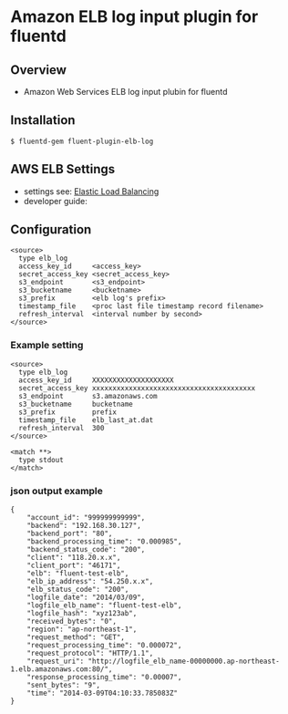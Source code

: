 # Amazon ELB log input plugin for fluentd

## Overview
- Amazon Web Services ELB log input plubin for fluentd

## Installation

    $ fluentd-gem fluent-plugin-elb-log

## AWS ELB Settings
- settings see: [Elastic Load Balancing](http://docs.aws.amazon.com/ElasticLoadBalancing/latest/DeveloperGuide/enable-access-logs.html)
- developer guide: [](http://docs.aws.amazon.com/ElasticLoadBalancing/latest/DeveloperGuide/access-log-collection.html)

## Configuration

```config
<source>
  type elb_log
  access_key_id     <access_key>
  secret_access_key <secret_access_key>
  s3_endpoint       <s3_endpoint>
  s3_bucketname     <bucketname>
  s3_prefix         <elb log's prefix>
  timestamp_file    <proc last file timestamp record filename>
  refresh_interval  <interval number by second>
</source>
```

### Example setting
```config
<source>
  type elb_log
  access_key_id     XXXXXXXXXXXXXXXXXXXX
  secret_access_key xxxxxxxxxxxxxxxxxxxxxxxxxxxxxxxxxxxxxxxx
  s3_endpoint       s3.amazonaws.com
  s3_bucketname     bucketname
  s3_prefix         prefix
  timestamp_file    elb_last_at.dat
  refresh_interval  300
</source>

<match **>
  type stdout
</match>
```

### json output example
```
{
    "account_id": "999999999999", 
    "backend": "192.168.30.127", 
    "backend_port": "80", 
    "backend_processing_time": "0.000985", 
    "backend_status_code": "200", 
    "client": "118.20.x.x", 
    "client_port": "46171", 
    "elb": "fluent-test-elb", 
    "elb_ip_address": "54.250.x.x", 
    "elb_status_code": "200", 
    "logfile_date": "2014/03/09", 
    "logfile_elb_name": "fluent-test-elb", 
    "logfile_hash": "xyz123ab", 
    "received_bytes": "0", 
    "region": "ap-northeast-1", 
    "request_method": "GET", 
    "request_processing_time": "0.000072", 
    "request_protocol": "HTTP/1.1", 
    "request_uri": "http://logfile_elb_name-00000000.ap-northeast-1.elb.amazonaws.com:80/", 
    "response_processing_time": "0.00007", 
    "sent_bytes": "9", 
    "time": "2014-03-09T04:10:33.785083Z"
}
```

